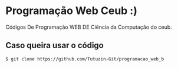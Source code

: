 # Programação Web Ceub :)

Códigos De Programação WEB DE Ciência da Computação do ceub.

## Caso queira usar o código

```bash
$ git clone https://github.com/Tutuzin-Git/programacao_web_b

